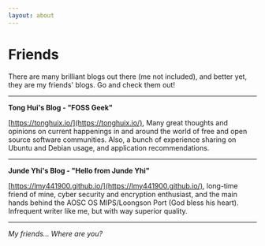 ```yaml
---
layout: about
---
```


Friends
=======

There are many brilliant blogs out there (me not included), and better yet,
they are my friends' blogs. Go and check them out!

-------------------------------------------------------------------------------

**Tong Hui's Blog - "FOSS Geek"**

[https://tonghuix.io/](https://tonghuix.io/), Many great thoughts and opinions
on current happenings in and around the world of free and open source software
communities. Also, a bunch of experience sharing on Ubuntu and Debian usage,
and application recommendations.

-------------------------------------------------------------------------------

**Junde Yhi's Blog - "Hello from Junde Yhi"**

[https://lmy441900.github.io/](https://lmy441900.github.io/), long-time friend
of mine, cyber security and encryption enthusiast, and the main hands behind
the AOSC OS MIPS/Loongson Port (God bless his heart). Infrequent writer like
me, but with way superior quality.

-------------------------------------------------------------------------------

*My friends... Where are you?*
